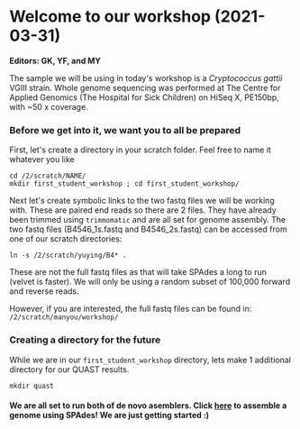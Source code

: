 
# Welcome to our workshop (2021-03-31)
**Editors: GK, YF, and MY** 

The sample we will be using in today's workshop is a _Cryptococcus gattii_ VGIII strain. Whole genome sequencing was performed at The Centre for Applied Genomics (The Hospital for Sick Children) on HiSeq X, PE150bp, with ~50 x coverage.

### Before we get into it, we want you to all be prepared

First, let's create a directory in your scratch folder. Feel free to name it whatever you like
```
cd /2/scratch/NAME/
mkdir first_student_workshop ; cd first_student_workshop/
```
Next let's create symbolic links to the two fastq files we will be working with. These are paired end reads so there are 2 files.
They have already been trimmed using ```trimmomatic``` and are all set for genome assembly.
The two fastq files (B4546_1s.fastq and B4546_2s.fastq) can be accessed from one of our scratch directories: 
```
ln -s /2/scratch/yuying/B4* .
```
These are not the full fastq files as that will take SPAdes a long to run (velvet is faster). We will only be using a random subset of 100,000 forward and reverse reads.

However, if you are interested, the full fastq files can be found in: ```/2/scratch/manyou/workshop/```

### Creating a directory for the future
While we are in our ```first_student_workshop``` directory, lets make 1 additional directory for our QUAST results.
```
mkdir quast
```
#### We are all set to run both of de novo asemblers. Click [here](https://github.com/GregK10/722Workshop_Velvet.SPAdes_YY.MY.GK/blob/main/2_SPAdes.md) to assemble a genome using SPAdes! We are just getting started :)
